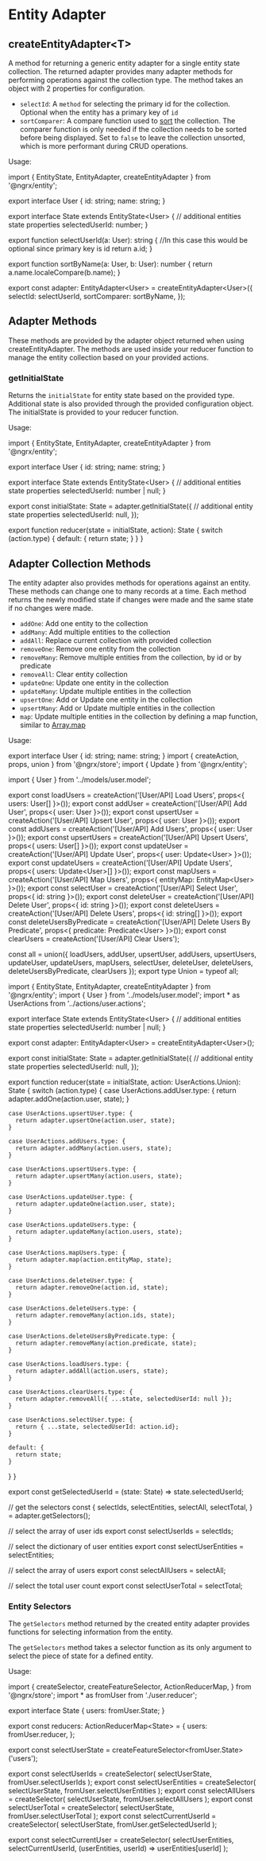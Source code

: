 # Entity Adapter

## createEntityAdapter&lt;T&gt;

A method for returning a generic entity adapter for a single entity state collection. The
returned adapter provides many adapter methods for performing operations
against the collection type. The method takes an object with 2 properties for configuration.

- `selectId`: A `method` for selecting the primary id for the collection. Optional when the entity has a primary key of `id`
- `sortComparer`: A compare function used to [sort](https://developer.mozilla.org/en-US/docs/Web/JavaScript/Reference/Global_Objects/Array/sort) the collection. The comparer function is only needed if the collection needs to be sorted before being displayed. Set to `false` to leave the collection unsorted, which is more performant during CRUD operations.

Usage:

<code-example header="user.reducer.ts">
import { EntityState, EntityAdapter, createEntityAdapter } from '@ngrx/entity';

export interface User {
  id: string;
  name: string;
}

export interface State extends EntityState&lt;User&gt; {
  // additional entities state properties
  selectedUserId: number;
}

export function selectUserId(a: User): string {
  //In this case this would be optional since primary key is id
  return a.id;
}

export function sortByName(a: User, b: User): number {
  return a.name.localeCompare(b.name);
}

export const adapter: EntityAdapter&lt;User&gt; = createEntityAdapter&lt;User&gt;({
  selectId: selectUserId,
  sortComparer: sortByName,
});
</code-example>

## Adapter Methods

These methods are provided by the adapter object returned
when using createEntityAdapter. The methods are used inside your reducer function to manage
the entity collection based on your provided actions.

### getInitialState

Returns the `initialState` for entity state based on the provided type. Additional state is also provided through the provided configuration object. The initialState is provided to your reducer function.

Usage:

<code-example header="user.reducer.ts">
import { EntityState, EntityAdapter, createEntityAdapter } from '@ngrx/entity';

export interface User {
  id: string;
  name: string;
}

export interface State extends EntityState&lt;User&gt; {
  // additional entities state properties
  selectedUserId: number | null;
}

export const initialState: State = adapter.getInitialState({
  // additional entity state properties
  selectedUserId: null,
});

export function reducer(state = initialState, action): State {
  switch (action.type) {
    default: {
      return state;
    }
  }
}
</code-example>

## Adapter Collection Methods

The entity adapter also provides methods for operations against an entity. These methods can change
one to many records at a time. Each method returns the newly modified state if changes were made and the same
state if no changes were made.

- `addOne`: Add one entity to the collection
- `addMany`: Add multiple entities to the collection
- `addAll`: Replace current collection with provided collection
- `removeOne`: Remove one entity from the collection
- `removeMany`: Remove multiple entities from the collection, by id or by predicate
- `removeAll`: Clear entity collection
- `updateOne`: Update one entity in the collection
- `updateMany`: Update multiple entities in the collection
- `upsertOne`: Add or Update one entity in the collection
- `upsertMany`: Add or Update multiple entities in the collection
- `map`: Update multiple entities in the collection by defining a map function, similar to [Array.map](https://developer.mozilla.org/en-US/docs/Web/JavaScript/Reference/Global_Objects/Array/map)

Usage:

<code-example header="user.model.ts">
export interface User {
  id: string;
  name: string;
}
</code-example>

<code-example header="user.actions.ts">
import { createAction, props, union } from '@ngrx/store';
import { Update } from '@ngrx/entity';

import { User } from '../models/user.model';

export const loadUsers = createAction('[User/API] Load Users', props&lt;{ users: User[] }&gt;());
export const addUser = createAction('[User/API] Add User', props&lt;{ user: User }&gt;());
export const upsertUser = createAction('[User/API] Upsert User', props&lt;{ user: User }&gt;());
export const addUsers = createAction('[User/API] Add Users', props&lt;{ user: User }&gt;());
export const upsertUsers = createAction('[User/API] Upsert Users', props&lt;{ users: User[] }&gt;());
export const updateUser = createAction('[User/API] Update User', props&lt;{ user: Update&lt;User&gt; }&gt;());
export const updateUsers = createAction('[User/API] Update Users', props&lt;{ users: Update&lt;User&gt;[] }&gt;());
export const mapUsers = createAction('[User/API] Map Users', props&lt;{ entityMap: EntityMap&lt;User&gt; }&gt;());
export const selectUser = createAction('[User/API] Select User', props&lt;{ id: string }&gt;());
export const deleteUser = createAction('[User/API] Delete User', props&lt;{ id: string }&gt;());
export const deleteUsers = createAction('[User/API] Delete Users', props&lt;{ id: string[] }&gt;());
export const deleteUsersByPredicate = createAction('[User/API] Delete Users By Predicate', props&lt;{ predicate: Predicate&lt;User&gt; }&gt;());
export const clearUsers = createAction('[User/API] Clear Users');

const all = union({
  loadUsers,
  addUser,
  upsertUser,
  addUsers,
  upsertUsers,
  updateUser,
  updateUsers,
  mapUsers,
  selectUser,
  deleteUser,
  deleteUsers,
  deleteUsersByPredicate,
  clearUsers
});
export type Union = typeof all;
</code-example>

<code-example header="user.reducer.ts">
import { EntityState, EntityAdapter, createEntityAdapter } from '@ngrx/entity';
import { User } from '../models/user.model';
import * as UserActions from '../actions/user.actions';

export interface State extends EntityState&lt;User&gt; {
  // additional entities state properties
  selectedUserId: number | null;
}

export const adapter: EntityAdapter&lt;User&gt; = createEntityAdapter&lt;User&gt;();

export const initialState: State = adapter.getInitialState({
  // additional entity state properties
  selectedUserId: null,
});

export function reducer(state = initialState, action: UserActions.Union): State {
  switch (action.type) {
    case UserActions.addUser.type: {
      return adapter.addOne(action.user, state);
    }

    case UserActions.upsertUser.type: {
      return adapter.upsertOne(action.user, state);
    }

    case UserActions.addUsers.type: {
      return adapter.addMany(action.users, state);
    }

    case UserActions.upsertUsers.type: {
      return adapter.upsertMany(action.users, state);
    }

    case UserActions.updateUser.type: {
      return adapter.updateOne(action.user, state);
    }

    case UserActions.updateUsers.type: {
      return adapter.updateMany(action.users, state);
    }

    case UserActions.mapUsers.type: {
      return adapter.map(action.entityMap, state);
    }

    case UserActions.deleteUser.type: {
      return adapter.removeOne(action.id, state);
    }

    case UserActions.deleteUsers.type: {
      return adapter.removeMany(action.ids, state);
    }

    case UserActions.deleteUsersByPredicate.type: {
      return adapter.removeMany(action.predicate, state);
    }

    case UserActions.loadUsers.type: {
      return adapter.addAll(action.users, state);
    }

    case UserActions.clearUsers.type: {
      return adapter.removeAll({ ...state, selectedUserId: null });
    }

    case UserActions.selectUser.type: {
      return { ...state, selectedUserId: action.id};
    }

    default: {
      return state;
    }
  }
}

export const getSelectedUserId = (state: State) => state.selectedUserId;

// get the selectors
const {
  selectIds,
  selectEntities,
  selectAll,
  selectTotal,
} = adapter.getSelectors();

// select the array of user ids
export const selectUserIds = selectIds;

// select the dictionary of user entities
export const selectUserEntities = selectEntities;

// select the array of users
export const selectAllUsers = selectAll;

// select the total user count
export const selectUserTotal = selectTotal;
</code-example>

### Entity Selectors

The `getSelectors` method returned by the created entity adapter provides functions for selecting information from the entity.

The `getSelectors` method takes a selector function as its only argument to select the piece of state for a defined entity.

Usage:

<code-example header="index.ts">
import {
  createSelector,
  createFeatureSelector,
  ActionReducerMap,
} from '@ngrx/store';
import * as fromUser from './user.reducer';

export interface State {
  users: fromUser.State;
}

export const reducers: ActionReducerMap&lt;State&gt; = {
  users: fromUser.reducer,
};

export const selectUserState = createFeatureSelector&lt;fromUser.State&gt;('users');

export const selectUserIds = createSelector(
  selectUserState,
  fromUser.selectUserIds
);
export const selectUserEntities = createSelector(
  selectUserState,
  fromUser.selectUserEntities
);
export const selectAllUsers = createSelector(
  selectUserState,
  fromUser.selectAllUsers
);
export const selectUserTotal = createSelector(
  selectUserState,
  fromUser.selectUserTotal
);
export const selectCurrentUserId = createSelector(
  selectUserState,
  fromUser.getSelectedUserId
);

export const selectCurrentUser = createSelector(
  selectUserEntities,
  selectCurrentUserId,
  (userEntities, userId) => userEntities[userId]
);
</code-example>
